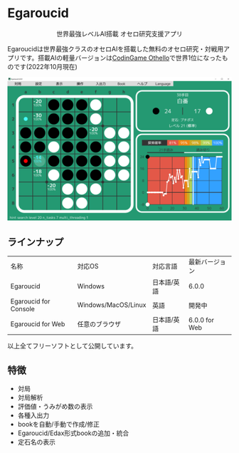 # Egaroucid

<div style="text-align:center">世界最強レベルAI搭載 オセロ研究支援アプリ</div>





Egaroucidは世界最強クラスのオセロAIを搭載した無料のオセロ研究・対戦用アプリです。搭載AIの軽量バージョンは[CodinGame Othello](https://www.codingame.com/multiplayer/bot-programming/othello-1)で世界1位になったものです(2022年10月現在)

<img class="pic" src="img/app.png">



## ラインナップ

<table>
    <tr>
        <td>名称</td>
        <td>対応OS</td>
        <td>対応言語</td>
        <td>最新バージョン</td>
    </tr>
    <tr>
        <td>Egaroucid</td>
        <td>Windows</td>
        <td>日本語/英語</td>
        <td>6.0.0</td>
    </tr>
    <tr>
        <td>Egaroucid for Console</td>
        <td>Windows/MacOS/Linux</td>
        <td>英語</td>
        <td>開発中</td>
    </tr>
    <tr>
        <td>Egaroucid for Web</td>
        <td>任意のブラウザ</td>
        <td>日本語/英語</td>
        <td>6.0.0 for Web</td>
    </tr>
</table>

以上全てフリーソフトとして公開しています。



## 特徴

<ul>
    <li>対局</li>
    <li>対局解析</li>
    <li>評価値・うみがめ数の表示</li>
    <li>各種入出力</li>
    <li>bookを自動/手動で作成/修正</li>
    <li>Egaroucid/Edax形式bookの追加・統合</li>
    <li>定石名の表示</li>
</ul>